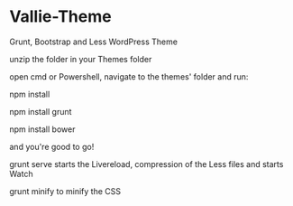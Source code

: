 # Vallie-Theme
Grunt, Bootstrap and Less WordPress Theme

unzip the folder in your Themes folder

open cmd or Powershell, navigate to the themes' folder and run:

npm install

npm install grunt

npm install bower

and you're good to go!

grunt serve starts the Livereload, compression of the Less files and starts Watch

grunt minify to minify the CSS
